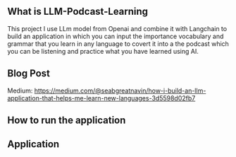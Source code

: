 ## What is LLM-Podcast-Learning
This project I use LLm model from Openai and combine it with Langchain to build an application in which you can input the importance vocabulary and grammar that you learn in any language to covert it into a 
the podcast which you can be listening and practice what you have learned using AI.

## Blog Post
Medium: https://medium.com/@seabgreatnavin/how-i-build-an-llm-application-that-helps-me-learn-new-languages-3d5598d02fb7

## How to run the application


## Application
